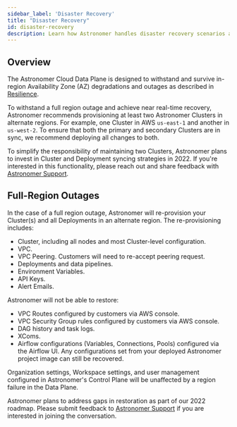 ```yaml
---
sidebar_label: 'Disaster Recovery'
title: "Disaster Recovery"
id: disaster-recovery
description: Learn how Astronomer handles disaster recovery scenarios and how to best prepare your environment.
---
```


## Overview

The Astronomer Cloud Data Plane is designed to withstand and survive in-region Availability Zone (AZ) degradations and outages as described in [Resilience](resilience.md).

To withstand a full region outage and achieve near real-time recovery, Astronomer recommends provisioning at least two Astronomer Clusters in alternate regions. For example, one Cluster in AWS `us-east-1` and another in `us-west-2`. To ensure that both the primary and secondary Clusters are in sync, we recommend deploying all changes to both.

To simplify the responsibility of maintaining two Clusters, Astronomer plans to invest in Cluster and Deployment syncing strategies in 2022. If you're interested in this functionality, please reach out and share feedback with [Astronomer Support](https://support.astronomer.io/).

## Full-Region Outages

In the case of a full region outage, Astronomer will re-provision your Cluster(s) and all Deployments in an alternate region. The re-provisioning includes:

- Cluster, including all nodes and most Cluster-level configuration.
- VPC.
- VPC Peering. Customers will need to re-accept peering request.
- Deployments and data pipelines.
- Environment Variables.
- API Keys.
- Alert Emails.

Astronomer will not be able to restore:

- VPC Routes configured by customers via AWS console.
- VPC Security Group rules configured by customers via AWS console.
- DAG history and task logs.
- XComs.
- Airflow configurations (Variables, Connections, Pools) configured via the Airflow UI. Any configurations set from your deployed Astronomer project image can still be recovered. 

Organization settings, Workspace settings, and user management configured in Astronomer's Control Plane will be unaffected by a region failure in the Data Plane.

Astronomer plans to address gaps in restoration as part of our 2022 roadmap. Please submit feedback to [Astronomer Support](https://support.astronomer.io/) if you are interested in joining the conversation.
